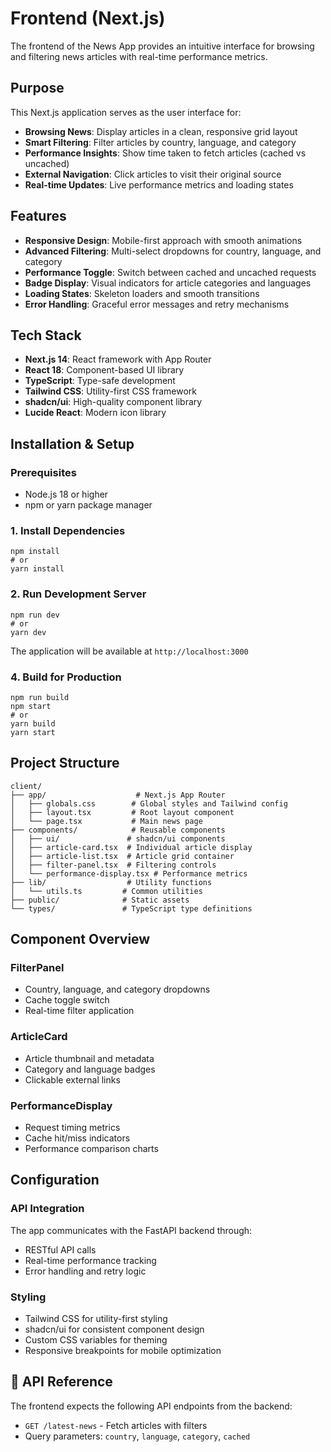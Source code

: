 # Frontend (Next.js)

The frontend of the News App provides an intuitive interface for browsing and filtering news articles with real-time performance metrics.

## Purpose

This Next.js application serves as the user interface for:
- **Browsing News**: Display articles in a clean, responsive grid layout
- **Smart Filtering**: Filter articles by country, language, and category
- **Performance Insights**: Show time taken to fetch articles (cached vs uncached)
- **External Navigation**: Click articles to visit their original source
- **Real-time Updates**: Live performance metrics and loading states

## Features

- **Responsive Design**: Mobile-first approach with smooth animations
- **Advanced Filtering**: Multi-select dropdowns for country, language, and category
- **Performance Toggle**: Switch between cached and uncached requests
- **Badge Display**: Visual indicators for article categories and languages
- **Loading States**: Skeleton loaders and smooth transitions
- **Error Handling**: Graceful error messages and retry mechanisms

## Tech Stack

- **Next.js 14**: React framework with App Router
- **React 18**: Component-based UI library
- **TypeScript**: Type-safe development
- **Tailwind CSS**: Utility-first CSS framework
- **shadcn/ui**: High-quality component library
- **Lucide React**: Modern icon library

## Installation & Setup

### Prerequisites
- Node.js 18 or higher
- npm or yarn package manager

### 1. Install Dependencies
```
npm install
# or
yarn install
```



### 2. Run Development Server
```
npm run dev
# or
yarn dev
```

The application will be available at `http://localhost:3000`

### 4. Build for Production
```
npm run build
npm start
# or
yarn build
yarn start
```

## Project Structure

```
client/
├── app/                    # Next.js App Router
│   ├── globals.css        # Global styles and Tailwind config
│   ├── layout.tsx         # Root layout component
│   └── page.tsx           # Main news page
├── components/            # Reusable components
│   ├── ui/               # shadcn/ui components
│   ├── article-card.tsx  # Individual article display
│   ├── article-list.tsx  # Article grid container
│   ├── filter-panel.tsx  # Filtering controls
│   └── performance-display.tsx # Performance metrics
├── lib/                  # Utility functions
│   └── utils.ts         # Common utilities
├── public/              # Static assets
└── types/               # TypeScript type definitions
```

## Component Overview

### FilterPanel
- Country, language, and category dropdowns
- Cache toggle switch
- Real-time filter application

### ArticleCard
- Article thumbnail and metadata
- Category and language badges
- Clickable external links

### PerformanceDisplay
- Request timing metrics
- Cache hit/miss indicators
- Performance comparison charts

## Configuration

### API Integration
The app communicates with the FastAPI backend through:
- RESTful API calls
- Real-time performance tracking
- Error handling and retry logic

### Styling
- Tailwind CSS for utility-first styling
- shadcn/ui for consistent component design
- Custom CSS variables for theming
- Responsive breakpoints for mobile optimization


## 📄 API Reference

The frontend expects the following API endpoints from the backend:

- `GET /latest-news` - Fetch articles with filters
- Query parameters: `country`, `language`, `category`, `cached`
